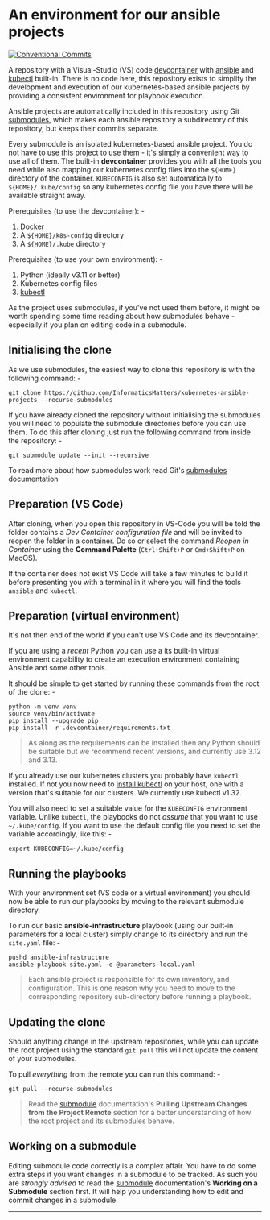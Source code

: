 # An environment for our ansible projects

[![Conventional Commits](https://img.shields.io/badge/Conventional%20Commits-1.0.0-yellow.svg)](https://conventionalcommits.org)

A repository with a Visual-Studio (VS) code [devcontainer] with [ansible] and
[kubectl] built-in. There is no code here, this repository exists to simplify the
development and execution of our kubernetes-based ansible projects by providing a
consistent environment for playbook execution.

Ansible projects are automatically included in this repository using Git
[submodules], which makes each ansible repository a subdirectory of this repository,
but keeps their commits separate.

Every submodule is an isolated kubernetes-based ansible project. You do not
have to use this project to use them - it's simply a convenient way to use all of them.
The built-in **devcontainer** provides you with all the tools you need while also
mapping our kubernetes config files into the `${HOME}` directory of the container.
`KUBECONFIG` is also set automatically to `${HOME}/.kube/config` so any kubernetes
config file you have there will be available straight away.

Prerequisites (to use the devcontainer): -

1.  Docker
2.  A `${HOME}/k8s-config` directory
3.  A `${HOME}/.kube` directory

Prerequisites (to use your own environment): -

1.  Python (ideally v3.11 or better)
2.  Kubernetes config files
3.  [kubectl]

As the project uses submodules, if you've not used them before, it might be worth
spending some time reading about how submodules behave - especially if you plan on
editing code in a submodule.

## Initialising the clone

As we use submodules, the easiest way to clone this repository is with the following
command: -

    git clone https://github.com/InformaticsMatters/kubernetes-ansible-projects --recurse-submodules

If you have already cloned the repository without initialising the submodules
you will need to populate the submodule directories before you can use them.
To do this after cloning just run the following command from inside the repository: -

    git submodule update --init --recursive

To read more about how submodules work read Git's [submodules] documentation

## Preparation (VS Code)

After cloning, when you open this repository in VS-Code you will be told the folder
contains a _Dev Container configuration file_ and will be invited to reopen the folder
in a container. Do so or select the command *Reopen in Container* using the
**Command Palette** (`Ctrl+Shift+P` or `Cmd+Shift+P` on MacOS).

If the container does not exist VS Code will take a few minutes to build it before
presenting you with a terminal in it where you will find the tools `ansible`
and `kubectl`.

## Preparation (virtual environment)

It's not then end of the world if you can't use VS Code and its devcontainer.

If you are using a _recent_ Python you can use a its built-in virtual environment
capability to create an execution environment containing Ansible and some other tools.

It should be simple to get started by running these commands from the root
of the clone: -

    python -m venv venv
    source venv/bin/activate
    pip install --upgrade pip
    pip install -r .devcontainer/requirements.txt

>   As along as the requirements can be installed then any Python should be suitable
    but we recommend recent versions, and currently use 3.12 and 3.13.

If you already use our kubernetes clusters you probably have `kubectl`
installed. If not you now need to [install kubectl] on your host,
one with a version that's suitable for our clusters. We currently use kubectl v1.32.

You will also need to set a suitable value for the `KUBECONFIG` environment
variable. Unlike `kubectl`, the playbooks do not _assume_ that you want to use
`~/.kube/config`. If you want to use the default config file you need to set the
variable accordingly, like this: -

    export KUBECONFIG=~/.kube/config

## Running the playbooks

With your environment set (VS code or a virtual environment) you should now
be able to run our playbooks by moving to the relevant submodule directory.

To run our basic **ansible-infrastructure** playbook (using our built-in parameters
for a local cluster) simply change to its directory and run the `site.yaml` file: -

    pushd ansible-infrastructure
    ansible-playbook site.yaml -e @parameters-local.yaml

>   Each ansible project is responsible for its own inventory, and configuration.
    This is one reason why you need to move to the corresponding repository
    sub-directory before running a playbook.

## Updating the clone

Should anything change in the upstream repositories, while you can update
the root project using the standard `git pull` this will not
update the content of your submodules.

To pull _everything_ from the remote you can run this command: -

    git pull --recurse-submodules

>   Read the [submodule] documentation's
    **Pulling Upstream Changes from the Project Remote** section
    for a better understanding of how the root project and its submodules behave.

## Working on a submodule

Editing submodule code correctly is a complex affair. You have to do some extra steps
if you want changes in a submodule to be tracked. As such you are _strongly advised_
to read the [submodule] documentation's **Working on a Submodule** section first.
It will help you understanding how to edit and commit changes in a submodule.

---

[ansible]: https://docs.ansible.com
[devcontainer]: https://code.visualstudio.com/docs/devcontainers/containers
[docker]: https://www.docker.com
[install kubectl]: https://kubernetes.io/docs/tasks/tools/#kubectl
[kubectl]: https://kubernetes.io/docs/reference/kubectl/
[submodule]: https://git-scm.com/book/en/v2/Git-Tools-Submodules
[submodules]: https://git-scm.com/book/en/v2/Git-Tools-Submodules
